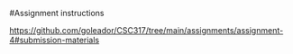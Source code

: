 #Assignment instructions

https://github.com/goleador/CSC317/tree/main/assignments/assignment-4#submission-materials
